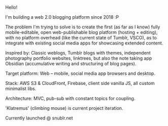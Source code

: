 Hello!

I'm building a web 2.0 blogging platform since 2018 :P 

The problem I'm trying to solve is to create the first (as far as I know) fully mobile-editable, open web-publishable blog platform (hosting + editing), with no platform overhead (like the current state of Tumblr, VSCO), as to integrate with existing social media apps for showcasing extended content. 

Inspired by: Classic weblogs, Tumblr blogs with themes, independent photography portfolio websites, linktrees, but also the note taking app Obsidian (accumulative writing and structuring of blog pages). 


Target platform: Web – mobile, social media app browsers and desktop. 

Stack: AWS S3 & CloudFront, Firebase, client side vanilla JS, all custom minimalist libs.


Architecture: MVC, pub-sub with constant topics for coupling. 

'Klatremus' (climbing mouse) is current project iteration.

Currently launched @ snublr.net
